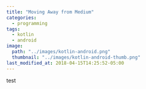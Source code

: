 ```yaml
---
title: "Moving Away from Medium"
categories:
  - programming
tags:
  - kotlin
  - android
image: 
  path: "../images/kotlin-android.png"
  thumbnail: "../images/kotlin-android-thumb.png"
last_modified_at: 2018-04-15T14:25:52-05:00
---
```

test